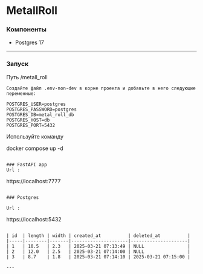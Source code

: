# MetallRoll

### Компоненты
* Postgres 17

---
### Запуск 
Путь /metall_roll
```
Создайте файл .env-non-dev в корне проекта и добавьте в него следующие переменные:

POSTGRES_USER=postgres
POSTGRES_PASSWORD=postgres
POSTGRES_DB=metal_roll_db
POSTGRES_HOST=db
POSTGRES_PORT=5432

```
Используйте команду 

docker compose up -d

```

### FastAPI app
Url : 
```
https://localhost:7777
```

### Postgres

Url : 
```
https://localhost:5432
```

| id  | length | width | created_at          | deleted_at          |
|-----|--------|-------|---------------------|---------------------|
| 1   | 10.5   | 2.3   | 2025-03-21 07:13:49 | NULL                |
| 2   | 12.0   | 2.5   | 2025-03-21 07:14:00 | NULL                |
| 3   | 8.7    | 1.8   | 2025-03-21 07:14:10 | 2025-03-21 07:15:00 |

---